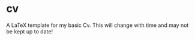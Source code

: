 # cv
A LaTeX template for my basic Cv. This will change with time and may not be kept up to date! 

